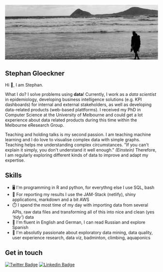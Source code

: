 ![Wilsons_prom](https://raw.githubusercontent.com/gstephan30/gstephan30/master/header.jpg)

## Stephan Gloeckner

Hi 👋, I am Stephan.

What I do? I solve problems using **data**! Currently, I work as a _data scientist_ in epidemiology, developing business intelligence solutions (e.g. KPI dashboards) for internal and external stakeholders, as well as developing data-related products (web-based plattforms). I received my PhD in Computer Science at the University of Melbourne and could get a lot experience about data related products during this time within the Melbourne eResearch Group.

Teaching and holding talks is my second passion. I am teaching machine learning and I do love to visualise complex data with simple graphs. Teaching helps me understanding complex circumstances. "If you can't explain it simply, you don't understand it well enough." _(Einstein)_ Therefore, I am regularly exploring different kinds of data to improve and adapt my expertise. 

## Skills
- 🖥️ I'm programming in R and python, for everythng else I use SQL, bash
- 📰 For reporting my results I use the JAM-Stack (netlify), shiny applications, markdown and a bit AWS
- ⏱️ I spend the most time of my day with importing data from several APIs, raw data files and transforming all of this into nice and clean (yes _'tidy'_) data
- 🙊 I'm fluent in English and German, I can read Russian and explore Spanish
- 💬 I'm absolutly passionate about exploratory data mining, data quality, user experience research, data viz, badminton, climbing, aquaponics
 
## Get in touch
[![Twitter Badge](https://img.shields.io/badge/-Stephan-blue?style=flat-square&logo=twitter)](http://twitter.com/gstephan30)
[![Linkedin Badge](https://img.shields.io/badge/-Stephan-blue?style=flat-square&logo=linkedin&logoColor=white)](https://www.linkedin.com/in/stephan-gl%C3%B6ckner-330851118/)
<!--
**gstephan30/gstephan30** is a ✨ _special_ ✨ repository because its `README.md` (this file) appears on your GitHub profile.

Here are some ideas to get you started:

- 🔭 I’m currently working on ...
- 🌱 I’m currently learning ...
- 👯 I’m looking to collaborate on ...
- 🤔 I’m looking for help with ...
- 💬 Ask me about ...
- 📫 How to reach me: ...
- 😄 Pronouns: ...
- ⚡ Fun fact: ...

[![gstephan30's github stats](https://github-readme-stats.vercel.app/api?username=gstephan30&count_private=true&hide=issues&show_icons=true&title_color=007ec6&icon_color=007ec6&line_height=24)](https://github.com/gstephan30)
[![Top Langs](https://github-readme-stats.vercel.app/api/top-langs/?username=gstephan30&layout=compact&langs_count=8&hide=php,css&title_color=007ec6&icon_color=007ec6)](https://sourcerer.io/gstephan30)

-->

